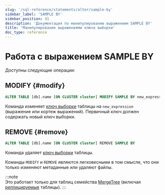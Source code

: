 ```yaml
---
slug: '/sql-reference/statements/alter/sample-by'
sidebar_label: 'SAMPLE BY'
sidebar_position: 41
description: 'Документация по манипулированию выражением SAMPLE BY'
title: 'Манипулирование выражениями ключа выборки'
doc_type: reference
---
```

# Работа с выражением SAMPLE BY

Доступны следующие операции:

## MODIFY {#modify}

```sql
ALTER TABLE [db].name [ON CLUSTER cluster] MODIFY SAMPLE BY new_expression
```

Команда изменяет [ключ выборки](../../../engines/table-engines/mergetree-family/mergetree.md) таблицы на `new_expression` (выражение или кортеж выражений). Первичный ключ должен содержать новый ключ выборки.

## REMOVE {#remove}

```sql
ALTER TABLE [db].name [ON CLUSTER cluster] REMOVE SAMPLE BY
```

Команда удаляет [ключ выборки](../../../engines/table-engines/mergetree-family/mergetree.md) таблицы.

Команды `MODIFY` и `REMOVE` являются легковесными в том смысле, что они только изменяют метаданные или удаляют файлы.

:::note    
Это работает только для таблиц семейства [MergeTree](../../../engines/table-engines/mergetree-family/mergetree.md) (включая [реплицируемые](../../../engines/table-engines/mergetree-family/replication.md) таблицы).
:::